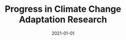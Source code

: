 ---
title: "Progress in Climate Change Adaptation Research"
collection: publications
permalink: /publications/19
date: 2021-01-01
venue: "Environmental Research Letters"
citation: "Sietsma, Anne J., Ford, James D., <b>Callaghan, Max W.</b>, Minx, Jan C.. (2021). &quot;Progress in Climate Change Adaptation Research.&quot; <i>Environmental Research Letters</i>. 16(5)."
doi: "10.1088/1748-9326/abf7f3"
---